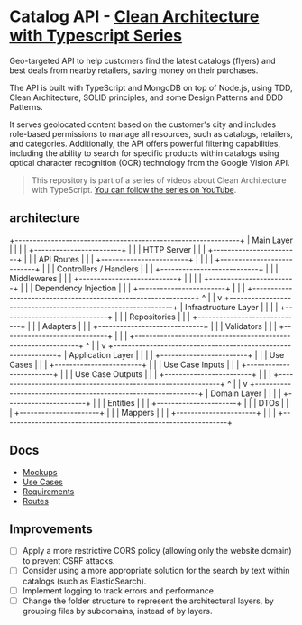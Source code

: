# Catalog API - [Clean Architecture with Typescript Series](https://www.youtube.com/watch?v=bRl-sTvLbsI&list=PLN3ZW2QI7gLfQ4oEkDWw0DZVIjvAjO140&index=2)

Geo-targeted API to help customers find the latest catalogs (flyers) and best deals from nearby retailers, saving money on their purchases.

The API is built with TypeScript and MongoDB on top of Node.js, using TDD, Clean Architecture, SOLID principles, and some Design Patterns and DDD Patterns.

It serves geolocated content based on the customer's city and includes role-based permissions to manage all resources, such as catalogs, retailers, and categories. Additionally, the API offers powerful filtering capabilities, including the ability to search for specific products within catalogs using optical character recognition (OCR) technology from the Google Vision API.

> This repository is part of a series of videos about Clean Architecture with TypeScript. [You can follow the series on YouTube](https://www.youtube.com/watch?v=bRl-sTvLbsI&list=PLN3ZW2QI7gLfQ4oEkDWw0DZVIjvAjO140&index=2).

## architecture

+--------------------------------------------------------------+
|                           Main Layer                         |
|                                                              |
|                  +------------------------+                  |
|                  |       HTTP Server      |                  |
|                  +------------------------+                  |
|                  |       API Routes       |                  |
|                  +------------------------+                  |
|                                                              |
|             +---------------------------+                    |
|             |   Controllers / Handlers   |                   |
|             +---------------------------+                    |
|             |        Middlewares        |                    |
|             +---------------------------+                    |
|                                                              |
|                  +------------------------+                  |
|                  | Dependency Injection   |                  |
|                  +------------------------+                  |
|                                                              |
+--------------------------------------------------------------+
                ^                             |
                |                             v
+--------------------------------------------------------------+
|                         Infrastructure Layer                  |
|                                                              |
|               +-----------------------------+                |
|               |          Repositories        |                |
|               +-----------------------------+                |
|               |           Adapters           |                |
|               +-----------------------------+                |
|               |          Validators         |                |
|               +-----------------------------+                |
|                                                              |
+--------------------------------------------------------------+
                ^                             |
                |                             v
+--------------------------------------------------------------+
|                          Application Layer                    |
|                                                              |
|                  +------------------------+                  |
|                  |         Use Cases       |                  |
|                  +------------------------+                  |
|                  |      Use Case Inputs    |                  |
|                  +------------------------+                  |
|                  |     Use Case Outputs    |                  |
|                  +------------------------+                  |
|                                                              |
+--------------------------------------------------------------+
                ^                             |
                |                             v
+--------------------------------------------------------------+
|                            Domain Layer                        |
|                                                              |
|                    +----------------------+                  |
|                    |        Entities       |                  |
|                    +----------------------+                  |
|                    |         DTOs          |                  |
|                    +----------------------+                  |
|                    |        Mappers        |                  |
|                    +----------------------+                  |
|                                                              |
+--------------------------------------------------------------+


## Docs

- [Mockups](docs/MOCKUPS.md)
- [Use Cases](docs/USE-CASES.md)
- [Requirements](docs/REQUIREMENTS.md)
- [Routes](docs/ROUTES.md)

## Improvements

- [ ] Apply a more restrictive CORS policy (allowing only the website domain) to prevent CSRF attacks.
- [ ] Consider using a more appropriate solution for the search by text within catalogs (such as ElasticSearch).
- [ ] Implement logging to track errors and performance.
- [ ] Change the folder structure to represent the architectural layers, by grouping files by subdomains, instead of by layers.
